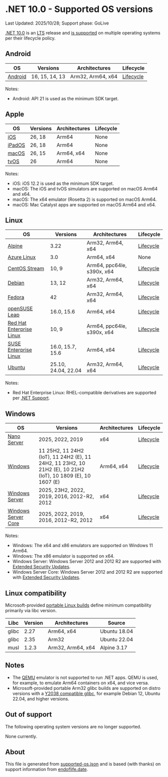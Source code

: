 # .NET 10.0 - Supported OS versions

Last Updated: 2025/10/28; Support phase: GoLive

[.NET 10.0](README.md) is an [LTS](../../release-policies.md) release and [is supported](../../support.md) on multiple operating systems per their lifecycle policy.

## Android

| OS           | Versions       | Architectures     | Lifecycle      |
| ------------ | -------------- | ----------------- | -------------- |
| [Android][0] | 16, 15, 14, 13 | Arm32, Arm64, x64 | [Lifecycle][1] |

Notes:

* Android: API 21 is used as the minimum SDK target.

[0]: https://www.android.com/
[1]: https://support.google.com/android

## Apple

| OS         | Versions | Architectures | Lifecycle |
| ---------- | -------- | ------------- | --------- |
| [iOS][2]   | 26, 18   | Arm64         | None      |
| [iPadOS][3] | 26, 18  | Arm64         | None      |
| [macOS][4] | 26, 15   | Arm64, x64    | None      |
| [tvOS][5]  | 26       | Arm64         | None      |

Notes:

* iOS: iOS 12.2 is used as the minimum SDK target.
* macOS: The iOS and tvOS simulators are supported on macOS Arm64 and x64.
* macOS: The x64 emulator (Rosetta 2) is supported on macOS Arm64.
* macOS: Mac Catalyst apps are supported on macOS Arm64 and x64.

[2]: https://developer.apple.com/ios/
[3]: https://developer.apple.com/ipados/
[4]: https://developer.apple.com/macos/
[5]: https://developer.apple.com/tvos/

## Linux

| OS                  | Versions | Architectures     | Lifecycle       |
| ------------------- | -------- | ----------------- | --------------- |
| [Alpine][6]         | 3.22     | Arm32, Arm64, x64 | [Lifecycle][7]  |
| [Azure Linux][8]    | 3.0      | Arm64, x64        | None            |
| [CentOS Stream][9]  | 10, 9    | Arm64, ppc64le, s390x, x64 | [Lifecycle][10] |
| [Debian][11]        | 13, 12   | Arm32, Arm64, x64 | [Lifecycle][12] |
| [Fedora][13]        | 42       | Arm32, Arm64, x64 | [Lifecycle][14] |
| [openSUSE Leap][15] | 16.0, 15.6 | Arm64, x64      | [Lifecycle][16] |
| [Red Hat Enterprise Linux][17] | 10, 9 | Arm64, ppc64le, s390x, x64 | [Lifecycle][18] |
| [SUSE Enterprise Linux][19] | 16.0, 15.7, 15.6 | Arm64, x64 | [Lifecycle][20] |
| [Ubuntu][21]        | 25.10, 24.04, 22.04 | Arm32, Arm64, x64 | [Lifecycle][22] |

Notes:

* Red Hat Enterprise Linux: RHEL-compatible derivatives are supported per [.NET Support](../../support.md).

[6]: https://alpinelinux.org/
[7]: https://alpinelinux.org/releases/
[8]: https://github.com/microsoft/azurelinux
[9]: https://centos.org/
[10]: https://www.centos.org/cl-vs-cs/
[11]: https://www.debian.org/
[12]: https://wiki.debian.org/DebianReleases
[13]: https://fedoraproject.org/
[14]: https://fedoraproject.org/wiki/End_of_life
[15]: https://www.opensuse.org/
[16]: https://en.opensuse.org/Lifetime
[17]: https://access.redhat.com/
[18]: https://access.redhat.com/support/policy/updates/errata/
[19]: https://www.suse.com/
[20]: https://www.suse.com/lifecycle/
[21]: https://ubuntu.com/
[22]: https://wiki.ubuntu.com/Releases

## Windows

| OS                   | Versions                                    | Architectures | Lifecycle       |
| -------------------- | ------------------------------------------- | ------------- | --------------- |
| [Nano Server][23]    | 2025, 2022, 2019                            | x64           | [Lifecycle][24] |
| [Windows][25]        | 11 25H2, 11 24H2 (IoT), 11 24H2 (E), 11 24H2, 11 23H2, 10 21H2 (E), 10 21H2 (IoT), 10 1809 (E), 10 1607 (E) | Arm64, x64 | [Lifecycle][26] |
| [Windows Server][27] | 2025, 23H2, 2022, 2019, 2016, 2012-R2, 2012 | x64           | [Lifecycle][24] |
| [Windows Server Core][23] | 2025, 2022, 2019, 2016, 2012-R2, 2012  | x64           | [Lifecycle][24] |

Notes:

* Windows: The x64 and x86 emulators are supported on Windows 11 Arm64.
* Windows: The x86 emulator is supported on x64.
* Windows Server: Windows Server 2012 and 2012 R2 are supported with [Extended Security Updates](https://learn.microsoft.com/windows-server/get-started/extended-security-updates-overview).
* Windows Server Core: Windows Server 2012 and 2012 R2 are supported with [Extended Security Updates](https://learn.microsoft.com/windows-server/get-started/extended-security-updates-overview).

[23]: https://learn.microsoft.com/virtualization/windowscontainers/manage-containers/container-base-images
[24]: https://learn.microsoft.com/windows-server/get-started/windows-server-release-info
[25]: https://www.microsoft.com/windows/
[26]: https://support.microsoft.com/help/13853/windows-lifecycle-fact-sheet
[27]: https://www.microsoft.com/windows-server

## Linux compatibility

Microsoft-provided [portable Linux builds](../../linux.md) define minimum compatibility primarily via libc version.

| Libc  | Version | Architectures | Source       |
| ----- | ------- | ------------- | ------------ |
| glibc | 2.27    | Arm64, x64    | Ubuntu 18.04 |
| glibc | 2.35    | Arm32         | Ubuntu 22.04 |
| musl  | 1.2.3   | Arm32, Arm64, x64 | Alpine 3.17 |

## Notes

* The [QEMU](https://www.qemu.org/) emulator is not supported to run .NET apps. QEMU is used, for example, to emulate Arm64 containers on x64, and vice versa.
* Microsoft-provided portable Arm32 glibc builds are supported on distro versions with a [Y2038 compatible glibc](https://github.com/dotnet/core/discussions/9285), for example Debian 12, Ubuntu 22.04, and higher versions.

## Out of support

The following operating system versions are no longer supported.

None currently.

## About

This file is generated from [supported-os.json](supported-os.json) and is based (with thanks) on support information from [endoflife.date](https://endoflife.date/).
